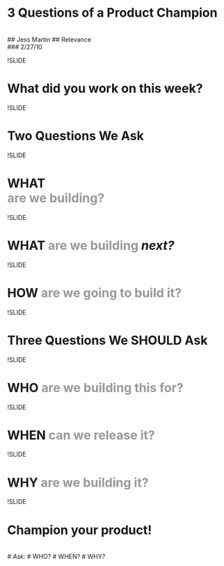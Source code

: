 # 3 Questions of a Product Champion
<br/>
## Jess Martin
## Relevance
<br/>
### 2/27/10

!SLIDE 

# What did you work on this week?

!SLIDE

# Two Questions We Ask #

!SLIDE

# WHAT<br/><span style="color:#999">are we building?</span>

!SLIDE

# WHAT <span style="color:#999">are we building</span> <span style="font-style:italic">next?</span>

!SLIDE 

# HOW <span style="color:#999">are we going to build it?</span>

!SLIDE

# Three Questions We SHOULD Ask #

!SLIDE

# WHO <span style="color:#999">are we building this for?</span>

!SLIDE

# WHEN <span style="color:#999">can we release it?</span>

!SLIDE

# WHY <span style="color:#999">are we building it?</span>

!SLIDE

# Champion your product!
<br/>
# <span style="font-style:italic">Ask:</span>
# WHO?
# WHEN?
# WHY?
